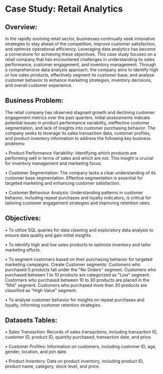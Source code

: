 # Case Study: Retail Analytics
## Overview: 
In the rapidly evolving retail sector, businesses continually seek innovative strategies to stay ahead of the competition, improve customer satisfaction, and optimize operational efficiency. Leveraging data analytics has become a cornerstone for achieving these objectives. This case study focuses on a retail company that has encountered challenges in understanding its sales performance, customer engagement, and inventory management. Through a comprehensive data analysis approach, the company aims to identify high or low sales products, effectively segment its customer base, and analyse customer behavior to enhance marketing strategies, inventory decisions, and overall customer experience.

## Business Problem:
The retail company has observed stagnant growth and declining customer engagement metrics over the past quarters. Initial assessments indicate potential issues in product performance variability, ineffective customer segmentation, and lack of insights into customer purchasing behavior. The company seeks to leverage its sales transaction data, customer profiles, and product inventory information to address the following key business problems:

•	Product Performance Variability: Identifying which products are performing well in terms of sales and which are not. This insight is crucial for inventory management and marketing focus.

•	Customer Segmentation: The company lacks a clear understanding of its customer base segmentation. Effective segmentation is essential for targeted marketing and enhancing customer satisfaction.

•	Customer Behaviour Analysis: Understanding patterns in customer behavior, including repeat purchases and loyalty indicators, is critical for tailoring customer engagement strategies and improving retention rates.

## Objectives:
•	To utilize SQL queries for data cleaning and exploratory data analysis to ensure data quality and gain initial insights.

•	To identify high and low sales products to optimize inventory and tailor marketing efforts.

•	To segment customers based on their purchasing behavior for targeted marketing campaigns. Create Customer segments: Customers who purchased 0 products fall under the "No Orders" segment.
                            Customers who purchased between 1 to 10 products are categorized as "Low" segment.
                            Customers who purchased between 10 to 30 products are placed in the "Mid" segment.
                            Customers who purchased more than 30 products are classified as "High Value" segment.
                            
•	To analyse customer behavior for insights on repeat purchases and loyalty, informing customer retention strategies.


## Datasets Tables:

•	Sales Transaction: Records of sales transactions, including transaction ID, customer ID, product ID, quantity purchased, transaction date, and price.

•	Customer Profiles: Information on customers, including customer ID, age, gender, location, and join date.

•	Product Inventory: Data on product inventory, including product ID, product name, category, stock level, and price.


